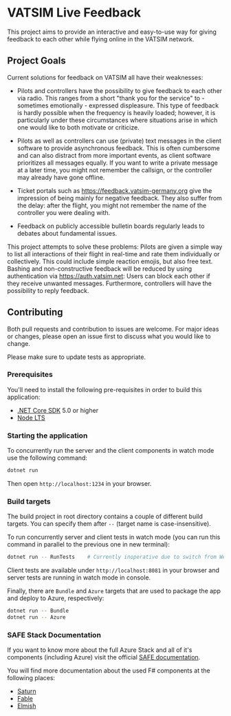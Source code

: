 # VATSIM Live Feedback

This project aims to provide an interactive and easy-to-use way for giving feedback to each other
while flying online in the VATSIM network.

## Project Goals

Current solutions for feedback on VATSIM all have their weaknesses:

- Pilots and controllers have the possibility to give feedback to each other via radio. This ranges
  from a short "thank you for the service" to - sometimes emotionally - expressed displeasure. This
  type of feedback is hardly possible when the frequency is heavily loaded; however, it is particularly
  under these circumstances where situations arise in which one would like to both motivate or criticize.

- Pilots as well as controllers can use (private) text messages in the client software to provide
  asynchronous feedback. This is often cumbersome and can also distract from more important events, as
  client software prioritizes all messages equally. If you want to write a private message at a later
  time, you might not remember the callsign, or the controller may already have gone offline.

- Ticket portals such as https://feedback.vatsim-germany.org give the impression of being mainly for
  negative feedback. They also suffer from the delay: after the flight, you might not remember the name
  of the controller you were dealing with.

- Feedback on publicly accessible bulletin boards regularly leads to debates about fundamental issues.

This project attempts to solve these problems: Pilots are given a simple way to list all interactions
of their flight in real-time and rate them individually or collectively. This could include simple reaction
emojis, but also free text. Bashing and non-constructive feedback will be reduced by using authentication
via https://auth.vatsim.net: Users can block each other if they receive unwanted messages. Furthermore,
controllers will have the possibility to reply feedback.

## Contributing

Both pull requests and contribution to issues are welcome. For major ideas or changes, please open an issue
first to discuss what you would like to change.

Please make sure to update tests as appropriate.

### Prerequisites

You'll need to install the following pre-requisites in order to build this application:

* [.NET Core SDK](https://www.microsoft.com/net/download) 5.0 or higher
* [Node LTS](https://nodejs.org/en/download/)

### Starting the application

To concurrently run the server and the client components in watch mode use the following command:

```bash
dotnet run
```

Then open `http://localhost:1234` in your browser.

### Build targets

The build project in root directory contains a couple of different build targets. You can specify them after `--` (target name is case-insensitive).

To run concurrently server and client tests in watch mode (you can run this command in parallel to the previous one in new terminal):

```bash
dotnet run -- RunTests    # Currently inoperative due to switch from Webpack to Parcel (PR welcome!)
```

Client tests are available under `http://localhost:8081` in your browser and server tests are running in watch mode in console.

Finally, there are `Bundle` and `Azure` targets that are used to package the app and deploy to Azure, respectively:

```bash
dotnet run -- Bundle
dotnet run -- Azure
```

### SAFE Stack Documentation

If you want to know more about the full Azure Stack and all of it's components (including Azure) visit the official [SAFE documentation](https://safe-stack.github.io/docs/).

You will find more documentation about the used F# components at the following places:

* [Saturn](https://saturnframework.org/)
* [Fable](https://fable.io/docs/)
* [Elmish](https://elmish.github.io/elmish/)
